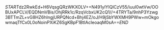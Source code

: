 $START$dz2RwkEd+H6VqsgQRzWKXOLV++N491ylYlQlCzV55/iuuI0wtVw/OOBUxAPCLV/EQDNmVBis/OhjRRk1c/RzqVcbxUK2cQ1//+4TRYTa/9nhP3Yzwg3BTTmZL+vG8HZ6hIngjURPQNcd+Bhj4EZ/oJ/H9jSbYWXMH9PWw+mOkgowmaqTfCx0L0oNoinPXiKZ6SgKBpF1BtIAcIeoaqM0sA==$END$
